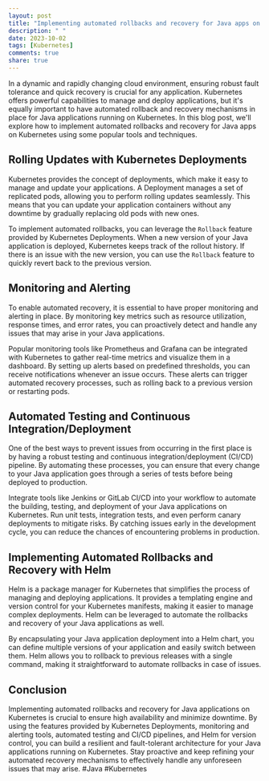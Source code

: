 ```yaml
---
layout: post
title: "Implementing automated rollbacks and recovery for Java apps on Kubernetes"
description: " "
date: 2023-10-02
tags: [Kubernetes]
comments: true
share: true
---
```


In a dynamic and rapidly changing cloud environment, ensuring robust fault tolerance and quick recovery is crucial for any application. Kubernetes offers powerful capabilities to manage and deploy applications, but it's equally important to have automated rollback and recovery mechanisms in place for Java applications running on Kubernetes. In this blog post, we'll explore how to implement automated rollbacks and recovery for Java apps on Kubernetes using some popular tools and techniques.

## Rolling Updates with Kubernetes Deployments

Kubernetes provides the concept of deployments, which make it easy to manage and update your applications. A Deployment manages a set of replicated pods, allowing you to perform rolling updates seamlessly. This means that you can update your application containers without any downtime by gradually replacing old pods with new ones.

To implement automated rollbacks, you can leverage the `Rollback` feature provided by Kubernetes Deployments. When a new version of your Java application is deployed, Kubernetes keeps track of the rollout history. If there is an issue with the new version, you can use the `Rollback` feature to quickly revert back to the previous version.

## Monitoring and Alerting

To enable automated recovery, it is essential to have proper monitoring and alerting in place. By monitoring key metrics such as resource utilization, response times, and error rates, you can proactively detect and handle any issues that may arise in your Java applications.

Popular monitoring tools like Prometheus and Grafana can be integrated with Kubernetes to gather real-time metrics and visualize them in a dashboard. By setting up alerts based on predefined thresholds, you can receive notifications whenever an issue occurs. These alerts can trigger automated recovery processes, such as rolling back to a previous version or restarting pods.

## Automated Testing and Continuous Integration/Deployment

One of the best ways to prevent issues from occurring in the first place is by having a robust testing and continuous integration/deployment (CI/CD) pipeline. By automating these processes, you can ensure that every change to your Java application goes through a series of tests before being deployed to production.

Integrate tools like Jenkins or GitLab CI/CD into your workflow to automate the building, testing, and deployment of your Java applications on Kubernetes. Run unit tests, integration tests, and even perform canary deployments to mitigate risks. By catching issues early in the development cycle, you can reduce the chances of encountering problems in production.

## Implementing Automated Rollbacks and Recovery with Helm

Helm is a package manager for Kubernetes that simplifies the process of managing and deploying applications. It provides a templating engine and version control for your Kubernetes manifests, making it easier to manage complex deployments. Helm can be leveraged to automate the rollbacks and recovery of your Java applications as well.

By encapsulating your Java application deployment into a Helm chart, you can define multiple versions of your application and easily switch between them. Helm allows you to rollback to previous releases with a single command, making it straightforward to automate rollbacks in case of issues.

## Conclusion

Implementing automated rollbacks and recovery for Java applications on Kubernetes is crucial to ensure high availability and minimize downtime. By using the features provided by Kubernetes Deployments, monitoring and alerting tools, automated testing and CI/CD pipelines, and Helm for version control, you can build a resilient and fault-tolerant architecture for your Java applications running on Kubernetes. Stay proactive and keep refining your automated recovery mechanisms to effectively handle any unforeseen issues that may arise. #Java #Kubernetes
